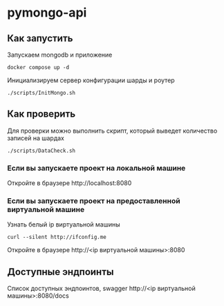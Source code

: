 # pymongo-api

## Как запустить

Запускаем mongodb и приложение

```shell
docker compose up -d
```

Инициализируем сервер конфигурации шарды и роутер
```shell
./scripts/InitMongo.sh
```

## Как проверить

Для проверки можно выполнить скрипт, который выведет количество записей на шардах
```shell
./scripts/DataCheck.sh
```

### Если вы запускаете проект на локальной машине

Откройте в браузере http://localhost:8080

### Если вы запускаете проект на предоставленной виртуальной машине

Узнать белый ip виртуальной машины

```shell
curl --silent http://ifconfig.me
```

Откройте в браузере http://<ip виртуальной машины>:8080

## Доступные эндпоинты

Список доступных эндпоинтов, swagger http://<ip виртуальной машины>:8080/docs
